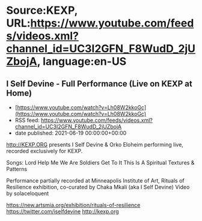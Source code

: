 # Source:KEXP, URL:https://www.youtube.com/feeds/videos.xml?channel_id=UC3I2GFN_F8WudD_2jUZbojA, language:en-US

## I Self Devine - Full Performance (Live on KEXP at Home)
 - [https://www.youtube.com/watch?v=Lh08W2kkoGc](https://www.youtube.com/watch?v=Lh08W2kkoGc)
 - RSS feed: https://www.youtube.com/feeds/videos.xml?channel_id=UC3I2GFN_F8WudD_2jUZbojA
 - date published: 2021-06-19 00:00:00+00:00

http://KEXP.ORG presents I Self Devine & Orko Eloheim performing live, recorded exclusively for KEXP.

Songs:
Lord Help Me
We Are Soldiers
Get To It
This Is A Spiritual
Textures & Patterns

Performance partially recorded at Minneapolis Institute of Art, Rituals of Resilience exhibition, co-curated by Chaka Mkali (aka I Self Devine)
Video by solaceloquent

https://new.artsmia.org/exhibition/rituals-of-resilience
https://twitter.com/iselfdevine
http://kexp.org

